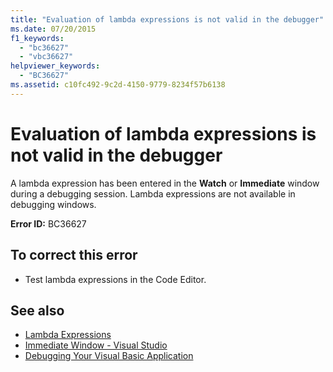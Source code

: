 ```yaml
---
title: "Evaluation of lambda expressions is not valid in the debugger"
ms.date: 07/20/2015
f1_keywords: 
  - "bc36627"
  - "vbc36627"
helpviewer_keywords: 
  - "BC36627"
ms.assetid: c10fc492-9c2d-4150-9779-8234f57b6138
---
```

# Evaluation of lambda expressions is not valid in the debugger
A lambda expression has been entered in the **Watch** or **Immediate** window during a debugging session. Lambda expressions are not available in debugging windows.  
  
 **Error ID:** BC36627  
  
## To correct this error  
  
- Test lambda expressions in the Code Editor.  
  
## See also

- [Lambda Expressions](../programming-guide/language-features/procedures/lambda-expressions.md)
- [Immediate Window - Visual Studio](/visualstudio/ide/reference/immediate-window)
- [Debugging Your Visual Basic Application](/visualstudio/debugger/debugger-basics)
